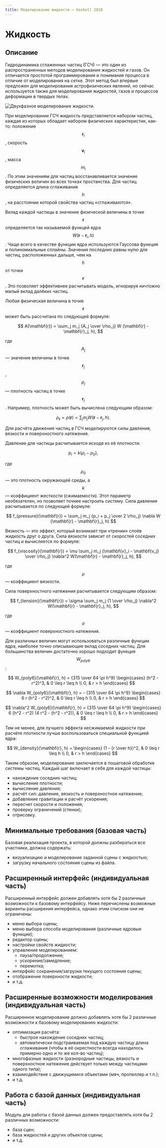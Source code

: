 ```yaml
---
title: Моделирование жидкости — Haskell 2018
---
```


<script src="https://cdn.mathjax.org/mathjax/latest/MathJax.js?config=TeX-AMS-MML_HTMLorMML" type="text/javascript"></script>

Жидкость
========

Описание
--------

Гидродинамика сглаженных частиц (ГСЧ) — это один из распространенных методов
моделирования жидкостей и газов. Он отличается простотой программирования и понимания
процесса в отличие от моделирования на сетке. Этот метод был впервые предложен для
моделирования астрофизических явлений, но сейчас используется также для моделирования
жидкостей, газов и процессов деформации в твердых телах.

![Двухфазное моделирование жидкости.](images/sph_liquid.png)

При моделировании ГСЧ жидкость представляется набором частиц, каждая из которых обладает
набором физических характеристик, как-то: положение $$\mathbf{r}_i$$, скорость $$\mathbf{v}_i$$, масса $$m_i$$. По этим значениям
для частиц восстанавливается значение физических величин во всех точках простанства.
Для частиц определяется длина сглаживания $$h$$, на расстоянии которой свойства частиц «сглаживаются».

Вклад каждой частицы в значение физической величины в точке $$\mathbf{r}$$ определяется
так называемой функцей ядра $$W(\mathbf{r} - \mathbf{r}_i, h)$$.
Чаще всего в качестве функции ядра используются Гауссова функция и
полиномиальные сплайны. Значения последних равны нулю для частиц, расположенных дальше,
чем на $$h$$ от точки $$\mathbf{r}$$. Это позволяет эффективнее расчитывать модель,
игнорируя ничтожно малый вклад далёких частиц.

Любая физическая величина в точке $$\mathbf{r}$$ может быть рассчитана по следующей формуле:

$$
   A(\mathbf{r}) = \sum_j m_j {A_j \over \rho_j} W (\mathbf{r} - \mathbf{r}_j, h),
$$

где $$A_j$$ — значение величины в точке $$\mathbf{r}_j$$, $$\rho_j$$ — плотность частиц в точке $$\mathbf{r}_j$$.
Например, плотность может быть вычислена следующим образом:

$$
   \rho_\mathbf{r} = \rho(\mathbf{r}) = \sum_j m_j W (\mathbf{r} - \mathbf{r}_j, h).
$$

Для расчёта движения частиц в ГСЧ моделируются силы давления, вязкости и поверхностного натяжения.

Давление для частицы расчитывается исходя из её плотности:

$$
   p_i = k (\rho_i - \rho_0),
$$

где $$\rho_0$$ — это плотность окружающей среды, а $$k$$ — коэффициент жесткости (сжимаемости). Этот параметр необязателен, но позволяет точнее настроить
систему. Сила давления расчитывается по следующей формуле:

$$
   f_{pressure}(\mathbf{r}) = \sum_j m_j {p_i + p_j \over 2 \rho_j} \nabla W (\mathbf{r} - \mathbf{r}_j, h)
$$

Вязкость — это эффект, который возникает при «трении» слоёв жидкость друг о друга. Сила вязкости
зависит от скоростей соседних частиц и вычисляется по формуле:

$$
   f_{viscosity}(\mathbf{r}) = \mu \sum_j m_j {\mathbf{v}_i - \mathbf{v_j} \over \rho_j} \nabla^2 W(\mathbf{r} - \mathbf{r}_j, h),
$$

где $$\mu$$ — коэффициент вязкости.

Сила поверхностного натяжения расчитывается следующим образом:

$$
   f_{tension}(\mathbf{r}) = \sigma \sum_j m_j {1 \over \rho_j} \nabla^2 W(\mathbf{r} - \mathbf{r}_j, h),
$$

где $$\sigma$$ — коэффициент поверхностного натяжения.

Для различных величин могут использоваться различные функции ядра, наиболее точно описывающие вклад
соседних частиц. Для большинства величин достаточно хорошо подходит функция $$W_{poly6}$$:

$$
   W_{poly6}(\mathbf{r}, h)
   = {315 \over 64 \pi h^9}
   \begin{cases}
     (h^2 - r^2)^3,  & 0 \leq r \leq h \\
     0,              & r > h
   \end{cases}
$$

$$
   \nabla W_{poly6}(\mathbf{r}, h)
   = - {315 \over 64 \pi h^9}
   \begin{cases}
     6 r (h^2 - r^2)^2,  & 0 \leq r \leq h \\
     0,              & r > h
   \end{cases}
$$

$$
   \nabla^2 W_{poly6}(\mathbf{r}, h)
   = {315 \over 64 \pi h^9}
   \begin{cases}
     6 (h^2 - r^2) (4 r^2 - (h^2 - r^2)), & 0 \leq r \leq h \\
     0,                 & r > h
   \end{cases}
$$

Тем не менее, для лучшего эффекта несжимаемой жидкости при расчёте плотности лучше воспользоваться специальной
функцией ядра:

$$
   W_{density}(\mathbf{r}, h) =
   \begin{cases}
     (1 - {r \over h})^2,  & 0 \leq r \leq h \\
     0,                    & r > h
   \end{cases}
$$

Таким образом, моделирование заключается в пошаговой обработке системы частиц. Каждый шаг включает в себя для
каждой частицы:

- нахождение соседних частиц;
- вычисление плотности;
- вычисление давления;
- расчёт сил: давление, вязкость и поверхностное натяжение;
- добавление гравитации и расчёт ускорения;
- пересчет скорости и положения;
- проверку ограничений (стенки);
- отрисовку.

Минимальные требования (базовая часть)
--------------------------------------

Базовая реализация проекта, в которой должны разбираться все участники, должна содержать:

- визуализацию и моделирование заданной сцены с жидкостью;
- загрузку начального состояния сцены из файла.

Расширенный интерфейс (индивидуальная часть)
--------------------------------------------

Расширенный интерфейс должен добавлять хотя бы 2 различные возможности к базовому интерфейсу.
Ниже перечислены возможные варианты расширения интерфейса, однако этим списком они не ограничены:

- меню выбора сцены;
- меню выбора способа моделирования (различные ядровые функции);
- редактор сцены;
- настройки свойств жидкости;
- управление моделированием:
  - пауза/продолжение;
  - ускорение/замедление;
  - перемотка;
- интерфейс сохранения/загрузки текущего состояния сцены;
- отображение поверхности жидкости;
- и т.д.

Расширенные возможности моделирования (индивидуальная часть)
------------------------------------------------------------

Расширенное моделирование должно добавлять хотя бы 2 различные возможности к базовому
моделированию жидкости:

- оптимизация расчёта:
  - быстрое нахождение соседних частиц;
  - автоматически подстраиваемая под каждую частицу длина сглаживания (чтобы в
    её окрестности всегда находилось примерно одно и то же кол-во частиц);
- многофазные жидкости (разнородные частицы, вязкость и поверхностное натяжение
  действует только между частицами одного типа);
- взаимодействие с движущимися объектами (мяч, пропеллер и т.п.);
- и т.д.

Работа с базой данных (индивидуальная часть)
--------------------------------------------

Модуль для работы с базой данных должен предоставлять хотя бы 2 различных возможности:

- база сцен;
- база жидкостей и других объектов сцены;
- и т.д.

